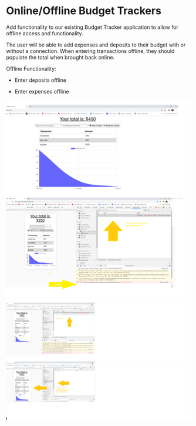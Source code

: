 # Online/Offline Budget Trackers

Add functionality to our existing Budget Tracker application to allow for offline access and functionality.

The user will be able to add expenses and deposits to their budget with or without a connection. When entering transactions offline, they should populate the total when brought back online.

Offline Functionality:

  * Enter deposits offline

  * Enter expenses offline

![Alt text](pic1.png?raw=true)   
![Alt text](pic2.png?raw=true) 
![Alt text](pic3.png?raw=true) 
![Alt text](pic4.png?raw=true) 